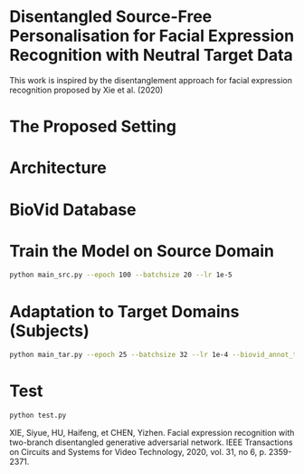 # Disentangled Source-Free Personalisation for Facial Expression Recognition with Neutral Target Data
This work is inspired by the disentanglement approach for facial expression recognition proposed by Xie et al. (2020) 

# The Proposed Setting

# Architecture






# BioVid Database



# Train the Model on Source Domain
```sh
python main_src.py --epoch 100 --batchsize 20 --lr 1e-5
```

# Adaptation to Target Domains (Subjects)
```sh
python main_tar.py --epoch 25 --batchsize 32 --lr 1e-4 --biovid_annot_train $Path to the training data --biovid_annot_val $Path to the validation data --save_dir $Directory to save experiment results --img_dir Directory to save generated images --par_dir Directory to save the best parameters
```
# Test
```sh
python test.py
```

XIE, Siyue, HU, Haifeng, et CHEN, Yizhen. Facial expression recognition with two-branch disentangled generative adversarial network. IEEE Transactions on Circuits and Systems for Video Technology, 2020, vol. 31, no 6, p. 2359-2371.
